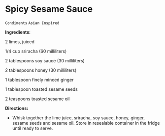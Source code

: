 # Spicy Sesame Sauce

`Condiments` `Asian Inspired`

**Ingredients:**

2 limes, juiced

1/4 cup sriracha (60 milliliters)

2 tablespoons soy sauce (30 milliliters)

2 tablespoons honey (30 milliliters)

1 tablespoon finely minced ginger

1 tablespoon toasted sesame seeds

2 teaspoons toasted sesame oil

**Directions:**

- Whisk together the lime juice, sriracha, soy sauce, honey, ginger, sesame seeds and sesame oil. Store in resealable container in the fridge until ready to serve. 
